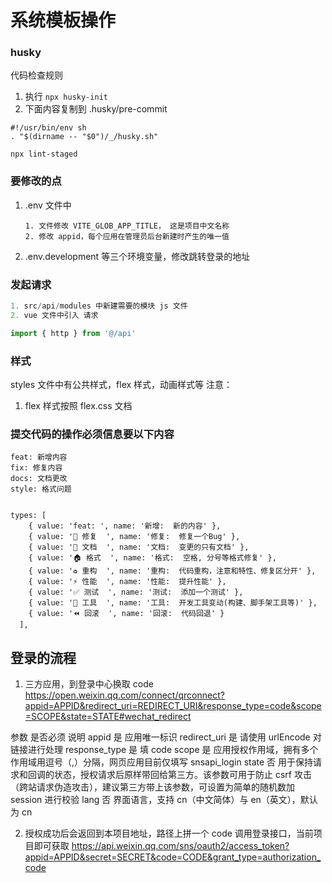 # 系统模板操作

### husky

代码检查规则

1. 执行 `npx husky-init`
2. 下面内容复制到 .husky/pre-commit

```
#!/usr/bin/env sh
. "$(dirname -- "$0")/_/husky.sh"

npx lint-staged
```

### 要修改的点

1. .env 文件中
   ```
   1. 文件修改 VITE_GLOB_APP_TITLE， 这是项目中文名称
   2. 修改 appid，每个应用在管理员后台新建时产生的唯一值
   ```
2. .env.development 等三个环境变量，修改跳转登录的地址

### 发起请求

```js
1. src/api/modules 中新建需要的模块 js 文件
2. vue 文件中引入 请求

import { http } from '@/api'
```

### 样式

styles 文件中有公共样式，flex 样式，动画样式等
注意：

1. flex 样式按照 flex.css 文档

### 提交代码的操作必须信息要以下内容

```
feat: 新增内容
fix: 修复内容
docs: 文档更改
style: 格式问题


types: [
    { value: 'feat: ', name: '新增:  新的内容' },
    { value: '🐛 修复  ', name: '修复:  修复一个Bug' },
    { value: '📝 文档  ', name: '文档:  变更的只有文档' },
    { value: '🏠 格式  ', name: '格式:  空格, 分号等格式修复' },
    { value: '♻️ 重构  ', name: '重构:  代码重构，注意和特性、修复区分开' },
    { value: '⚡️ 性能  ', name: '性能:  提升性能' },
    { value: '✅ 测试  ', name: '测试:  添加一个测试' },
    { value: '🔨 工具  ', name: '工具:  开发工具变动(构建、脚手架工具等)' },
    { value: '⏪ 回滚  ', name: '回滚:  代码回退' }
  ],
```

## 登录的流程

1. 三方应用，到登录中心换取 code
   https://open.weixin.qq.com/connect/qrconnect?appid=APPID&redirect_uri=REDIRECT_URI&response_type=code&scope=SCOPE&state=STATE#wechat_redirect

参数 是否必须 说明
appid 是 应用唯一标识
redirect_uri 是 请使用 urlEncode 对链接进行处理
response_type 是 填 code
scope 是 应用授权作用域，拥有多个作用域用逗号（,）分隔，网页应用目前仅填写 snsapi_login
state 否 用于保持请求和回调的状态，授权请求后原样带回给第三方。该参数可用于防止 csrf 攻击（跨站请求伪造攻击），建议第三方带上该参数，可设置为简单的随机数加 session 进行校验
lang 否 界面语言，支持 cn（中文简体）与 en（英文），默认为 cn

2. 授权成功后会返回到本项目地址，路径上拼一个 code
   调用登录接口，当前项目即可获取
   https://api.weixin.qq.com/sns/oauth2/access_token?appid=APPID&secret=SECRET&code=CODE&grant_type=authorization_code
